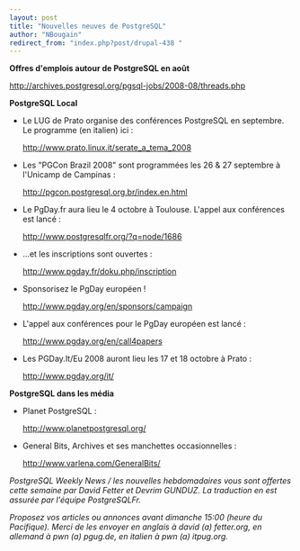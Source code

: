 ```yaml
---
layout: post
title: "Nouvelles neuves de PostgreSQL"
author: "NBougain"
redirect_from: "index.php?post/drupal-438 "
---
```




<strong>Offres d'emplois autour de PostgreSQL en août</strong>

<p><a target="_blank" href="http://archives.postgresql.org/pgsql-jobs/2008-08/threads.php">http://archives.postgresql.org/pgsql-jobs/2008-08/threads.php</a></p>

<p><strong>PostgreSQL Local</strong></p>

<ul>

<li>Le LUG de Prato organise des conférences PostgreSQL en septembre. Le programme (en italien) ici&nbsp;:

<a target="_blank" href="http://www.prato.linux.it/serate_a_tema_2008">http://www.prato.linux.it/serate_a_tema_2008</a></li>

<li>Les "PGCon Brazil 2008" sont programmées les 26 &amp; 27 septembre à l'Unicamp de Campinas&nbsp;:

<a target="_blank" href="http://pgcon.postgresql.org.br/index.en.html">http://pgcon.postgresql.org.br/index.en.html</a></li>

<li>Le PgDay.fr aura lieu le 4 octobre à Toulouse. L'appel aux conférences est lancé&nbsp;:

<a target="_blank" href="http://www.postgresqlfr.org/?q=node/1686">http://www.postgresqlfr.org/?q=node/1686</a></li>

<li>...et les inscriptions sont ouvertes&nbsp;:

<a target="_blank" href="http://www.pgday.fr/doku.php/inscription">http://www.pgday.fr/doku.php/inscription</a></li>

<li>Sponsorisez le PgDay européen&nbsp;!

<a target="_blank" href="http://www.pgday.org/en/sponsors/campaign">http://www.pgday.org/en/sponsors/campaign</a></li>

<li>L'appel aux conférences pour le PgDay européen est lancé&nbsp;:

<a target="_blank" href="http://www.pgday.org/en/call4papers">http://www.pgday.org/en/call4papers</a></li>

<li>Les PGDay.It/Eu 2008 auront lieu les 17 et 18 octobre à Prato&nbsp;:

<a target="_blank" href="http://www.pgday.org/it/">http://www.pgday.org/it/</a></li>

</ul>

<p><strong>PostgreSQL dans les média</strong></p>

<ul>

<li>Planet PostgreSQL&nbsp;:

<a target="_blank" href="http://www.planetpostgresql.org/">http://www.planetpostgresql.org/</a></li>

<li>General Bits, Archives et ses manchettes occasionnelles&nbsp;:

<a target="_blank" href="http://www.varlena.com/GeneralBits/">http://www.varlena.com/GeneralBits/</a></li>

</ul>

<p><em>PostgreSQL Weekly News / les nouvelles hebdomadaires vous sont offertes cette semaine par David Fetter et Devrim GUNDUZ. La traduction en est assurée par l'équipe PostgreSQLFr.</em></p>

<p><em>Proposez vos articles ou annonces avant dimanche 15:00 (heure du Pacifique). Merci de les envoyer en anglais à david (a) fetter.org, en allemand à pwn (a) pgug.de, en italien à pwn (a) itpug.org.</em></p>